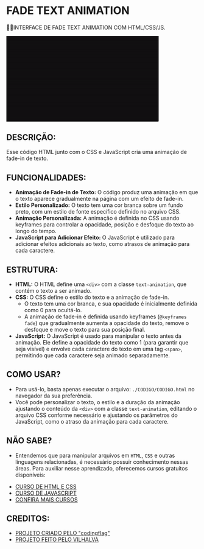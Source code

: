 # FADE TEXT ANIMATION
👨‍🏫INTERFACE DE FADE TEXT ANIMATION COM HTML/CSS/JS.

<img src="FOTO.gif" align="center" width="400"> <br>

## DESCRIÇÃO:
Esse código HTML junto com o CSS e JavaScript cria uma animação de fade-in de texto. 
   
## FUNCIONALIDADES:
   - **Animação de Fade-in de Texto:** O código produz uma animação em que o texto aparece gradualmente na página com um efeito de fade-in.
   - **Estilo Personalizado:** O texto tem uma cor branca sobre um fundo preto, com um estilo de fonte específico definido no arquivo CSS.
   - **Animação Personalizada:** A animação é definida no CSS usando keyframes para controlar a opacidade, posição e desfoque do texto ao longo do tempo.
   - **JavaScript para Adicionar Efeito:** O JavaScript é utilizado para adicionar efeitos adicionais ao texto, como atrasos de animação para cada caractere.
   
## ESTRUTURA:
   - **HTML:** O HTML define uma `<div>` com a classe `text-animation`, que contém o texto a ser animado.
   - **CSS:** O CSS define o estilo do texto e a animação de fade-in.
     - O texto tem uma cor branca, e sua opacidade é inicialmente definida como 0 para ocultá-lo.
     - A animação de fade-in é definida usando keyframes (`@keyframes fade`) que gradualmente aumenta a opacidade do texto, remove o desfoque e move o texto para sua posição final.
   - **JavaScript:** O JavaScript é usado para manipular o texto antes da animação. Ele define a opacidade do texto como 1 (para garantir que seja visível) e envolve cada caractere do texto em uma tag `<span>`, permitindo que cada caractere seja animado separadamente.

## COMO USAR?
   - Para usá-lo, basta apenas executar o arquivo: `./CODIGO/CODIGO.html` no navegador da sua preferência. 
   - Você pode personalizar o texto, o estilo e a duração da animação ajustando o conteúdo da `<div>` com a classe `text-animation`, editando o arquivo CSS conforme necessário e ajustando os parâmetros do JavaScript, como o atraso da animação para cada caractere.

## NÃO SABE?
- Entendemos que para manipular arquivos em `HTML`, `CSS` e outras linguagens relacionadas, é necessário possuir conhecimento nessas áreas. Para auxiliar nesse aprendizado, oferecemos cursos gratuitos disponíveis:
* [CURSO DE HTML E CSS](https://github.com/VILHALVA/CURSO-DE-HTML-E-CSS)
* [CURSO DE JAVASCRIPT](https://github.com/VILHALVA/CURSO-DE-JAVASCRIPT)
* [CONFIRA MAIS CURSOS](https://github.com/VILHALVA?tab=repositories&q=+topic:CURSO)

## CREDITOS:
- [PROJETO CRIADO PELO "codingflag"](https://codingflag.blogspot.com/2020/09/fade-text-animation-effect-using-html-css-and-javascript.html)
- [PROJETO FEITO PELO VILHALVA](https://github.com/VILHALVA)


